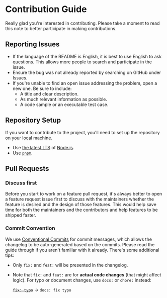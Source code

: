 # Contribution Guide

Really glad you're interested in contributing. Please take a moment to read this note to better participate in making contributions.

## Reporting Issues

- If the language of the README is English, it is best to use English to ask questions. This allows more people to search and participate in the issue.
- Ensure the bug was not already reported by searching on GitHub under Issues.
- If you're unable to find an open issue addressing the problem, open a new one. Be sure to include:
  - A title and clear description.
  - As much relevant information as possible.
  - A code sample or an executable test case.

## Repository Setup

If you want to contribute to the project, you'll need to set up the repository on your local machine.

- Use [the latest LTS](https://nodejs.org/en/about/releases/) of [Node.js](https://nodejs.org/en/).
- Use [`pnpm`](https://pnpm.io/).

## Pull Requests

### Discuss first

Before you start to work on a feature pull request, it's always better to open a feature request issue first to discuss with the maintainers whether the feature is desired and the design of those features. This would help save time for both the maintainers and the contributors and help features to be shipped faster.

### Commit Convention

We use [Conventional Commits](https://www.conventionalcommits.org/) for commit messages, which allows the changelog to be auto-generated based on the commits. Please read the guide through if you aren't familiar with it already. There's some additional tips:

- Only `fix:` and `feat:` will be presented in the changelog.
- Note that `fix:` and `feat:` are for **actual code changes** (that might affect logic).
  For typo or document changes, use `docs:` or `chore:` instead:

  ~~`fix: typo`~~ -> `docs: fix typo`
